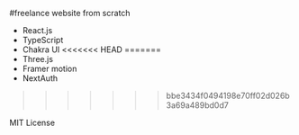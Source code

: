 #freelance website from scratch

- React.js
- TypeScript
- Chakra UI
<<<<<<< HEAD
=======
- Three.js
- Framer motion
- NextAuth
>>>>>>> bbe3434f0494198e70ff02d026b3a69a489bd0d7

MIT License

```

```
